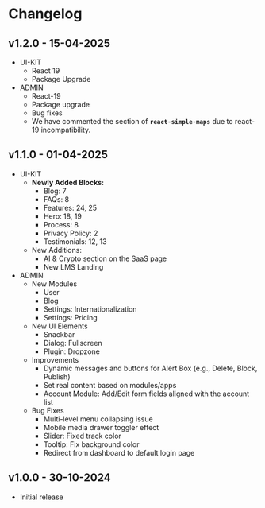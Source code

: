# Changelog

## v1.2.0 - 15-04-2025

* UI-KIT
  * React 19
  * Package Upgrade
* ADMIN
  * React-19
  * Package upgrade
  * Bug fixes
  * We have commented the section of  **`react-simple-maps`**  due to react-19 incompatibility.

## v1.1.0 - 01-04-2025

* UI-KIT
  * **Newly Added Blocks:**
    * Blog: 7
    * FAQs: 8
    * Features: 24, 25
    * Hero: 18, 19
    * Process: 8
    * Privacy Policy: 2
    * Testimonials: 12, 13
  * New Additions:
    * AI & Crypto section on the SaaS page
    * New LMS Landing
* ADMIN
  * New Modules
    * User
    * Blog
    * Settings: Internationalization
    * Settings: Pricing
  * New UI Elements
    * Snackbar
    * Dialog: Fullscreen&#x20;
    * Plugin: Dropzone
  * Improvements
    * Dynamic messages and buttons for Alert Box (e.g., Delete, Block, Publish)
    * Set real content based on modules/apps
    * Account Module: Add/Edit form fields aligned with the account list
  * Bug Fixes
    * Multi-level menu collapsing issue
    * Mobile media drawer toggler effect
    * Slider: Fixed track color
    * Tooltip: Fix background color
    * Redirect from dashboard to default login page

## v1.0.0 - 30-10-2024

* Initial release
